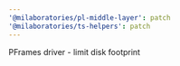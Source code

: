 ```yaml
---
'@milaboratories/pl-middle-layer': patch
'@milaboratories/ts-helpers': patch
---
```


PFrames driver - limit disk footprint
